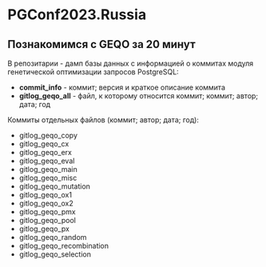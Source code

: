 # PGConf2023.Russia
## Познакомимся с GEQO за 20 минут

В репозитарии - дамп базы данных с информацией о коммитах модуля генетической оптимизации запросов PostgreSQL:

- **commit_info** - коммит; версия и краткое описание коммита
- **gitlog_geqo_all** - файл, к которому относится коммит; коммит; автор; дата; год

Коммиты отдельных файлов (коммит; автор; дата; год):

- gitlog_geqo_copy         
- gitlog_geqo_cx           
- gitlog_geqo_erx          
- gitlog_geqo_eval         
- gitlog_geqo_main         
- gitlog_geqo_misc         
- gitlog_geqo_mutation     
- gitlog_geqo_ox1          
- gitlog_geqo_ox2          
- gitlog_geqo_pmx          
- gitlog_geqo_pool         
- gitlog_geqo_px           
- gitlog_geqo_random       
- gitlog_geqo_recombination
- gitlog_geqo_selection    
